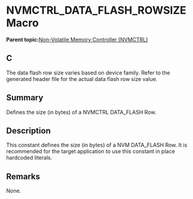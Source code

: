 # NVMCTRL\_DATA\_FLASH\_ROWSIZE Macro

**Parent topic:**[Non-Volatile Memory Controller \(NVMCTRL\)](GUID-A30BB89B-1FD8-4F1A-B3AC-83992F5EFDFF.md)

## C

The data flash row size varies based on device family. Refer to the generated header file for the actual data flash row size value.

## Summary

Defines the size \(in bytes\) of a NVMCTRL DATA\_FLASH Row.

## Description

This constant defines the size \(in bytes\) of a NVM DATA\_FLASH Row. It is recommended for the target application to use this constant in place hardcoded literals.

## Remarks

None.

